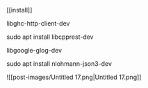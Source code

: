 [[install]]

libghc-http-client-dev

sudo apt install libcpprest-dev

libgoogle-glog-dev

sudo apt install nlohmann-json3-dev

![[post-images/Untitled 17.png|Untitled 17.png]]